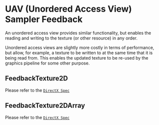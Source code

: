 # UAV (Unordered Access View) Sampler Feedback

An unordered access view provides similar functionality, but enables the reading and writing to the texture (or other resource) in any order.

Unordered access views are slightly more costly in terms of performance, but allow, for example, a texture to be written to at the same time that it is being read from. This enables the updated texture to be re-used by the graphics pipeline for some other purpose.

## FeedbackTexture2D

Please refer to the [`DirectX Spec`](https://microsoft.github.io/DirectX-Specs/d3d/SamplerFeedback.html)

## FeedbackTexture2DArray

Please refer to the [`DirectX Spec`](https://microsoft.github.io/DirectX-Specs/d3d/SamplerFeedback.html)